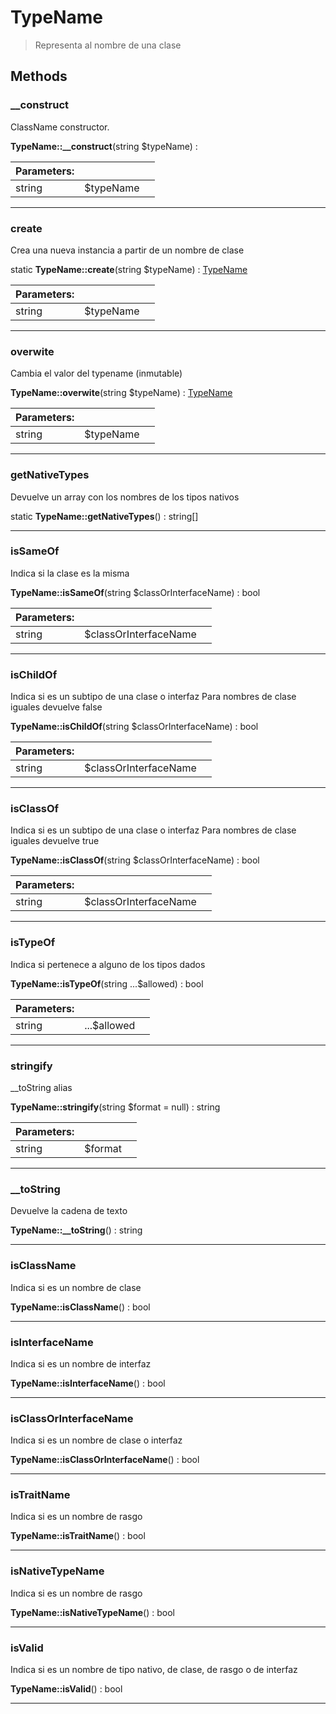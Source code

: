 
                                                                                                                                            
    
# TypeName


> Representa al nombre de una clase
>
> 








## Methods

### __construct
ClassName constructor.


**TypeName::__construct**(string $typeName) : 


|Parameters: | | |
| --- | --- | --- |
|string |$typeName |  |

---


### create
Crea una nueva instancia a partir de un nombre de clase


static **TypeName::create**(string $typeName) : [TypeName](../../../TypeName.md)


|Parameters: | | |
| --- | --- | --- |
|string |$typeName |  |

---


### overwite
Cambia el valor del typename (inmutable)


**TypeName::overwite**(string $typeName) : [TypeName](../../../TypeName.md)


|Parameters: | | |
| --- | --- | --- |
|string |$typeName |  |

---


### getNativeTypes
Devuelve un array con los nombres de los tipos nativos


static **TypeName::getNativeTypes**() : string[]



---


### isSameOf
Indica si la clase es la misma


**TypeName::isSameOf**(string $classOrInterfaceName) : bool


|Parameters: | | |
| --- | --- | --- |
|string |$classOrInterfaceName |  |

---


### isChildOf
Indica si es un subtipo de una clase o interfaz
Para nombres de clase iguales devuelve false

**TypeName::isChildOf**(string $classOrInterfaceName) : bool


|Parameters: | | |
| --- | --- | --- |
|string |$classOrInterfaceName |  |

---


### isClassOf
Indica si es un subtipo de una clase o interfaz
Para nombres de clase iguales devuelve true

**TypeName::isClassOf**(string $classOrInterfaceName) : bool


|Parameters: | | |
| --- | --- | --- |
|string |$classOrInterfaceName |  |

---


### isTypeOf
Indica si pertenece a alguno de los tipos dados


**TypeName::isTypeOf**(string ...$allowed) : bool


|Parameters: | | |
| --- | --- | --- |
|string |...$allowed |  |

---


### stringify
__toString alias


**TypeName::stringify**(string $format = null) : string


|Parameters: | | |
| --- | --- | --- |
|string |$format |  |

---


### __toString
Devuelve la cadena de texto


**TypeName::__toString**() : string



---


### isClassName
Indica si es un nombre de clase


**TypeName::isClassName**() : bool



---


### isInterfaceName
Indica si es un nombre de interfaz


**TypeName::isInterfaceName**() : bool



---


### isClassOrInterfaceName
Indica si es un nombre de clase o interfaz


**TypeName::isClassOrInterfaceName**() : bool



---


### isTraitName
Indica si es un nombre de rasgo


**TypeName::isTraitName**() : bool



---


### isNativeTypeName
Indica si es un nombre de rasgo


**TypeName::isNativeTypeName**() : bool



---


### isValid
Indica si es un nombre de tipo nativo, de clase, de rasgo o de interfaz


**TypeName::isValid**() : bool



---


                                                                                                                                                                                                                                                                                                                                                                                                            
    
                                                                                                                                                                                                                                                                             
                